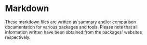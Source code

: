 # Markdown

These markdown files are written as summary and/or comparison documentation for various packages and tools. Please note that all information written have been obtained from the packages' websites respectively.